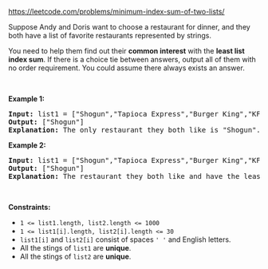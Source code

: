 https://leetcode.com/problems/minimum-index-sum-of-two-lists/

<div class="content__u3I1 question-content__JfgR"><div><p>Suppose Andy and Doris want to choose a restaurant for dinner, and they both have a list of favorite restaurants represented by strings.</p>

<p>You need to help them find out their <b>common interest</b> with the <b>least list index sum</b>. If there is a choice tie between answers, output all of them with no order requirement. You could assume there always exists an answer.</p>

<p>&nbsp;</p>
<p><strong>Example 1:</strong></p>

<pre><strong>Input:</strong> list1 = ["Shogun","Tapioca Express","Burger King","KFC"], list2 = ["Piatti","The Grill at Torrey Pines","Hungry Hunter Steakhouse","Shogun"]
<strong>Output:</strong> ["Shogun"]
<strong>Explanation:</strong> The only restaurant they both like is "Shogun".
</pre>

<p><strong>Example 2:</strong></p>

<pre><strong>Input:</strong> list1 = ["Shogun","Tapioca Express","Burger King","KFC"], list2 = ["KFC","Shogun","Burger King"]
<strong>Output:</strong> ["Shogun"]
<strong>Explanation:</strong> The restaurant they both like and have the least index sum is "Shogun" with index sum 1 (0+1).
</pre>

<p>&nbsp;</p>
<p><strong>Constraints:</strong></p>

<ul>
	<li><code>1 &lt;= list1.length, list2.length &lt;= 1000</code></li>
	<li><code>1 &lt;= list1[i].length, list2[i].length &lt;= 30</code></li>
	<li><code>list1[i]</code> and <code>list2[i]</code> consist of spaces <code>' '</code> and English letters.</li>
	<li>All the stings of <code>list1</code> are <strong>unique</strong>.</li>
	<li>All the stings of <code>list2</code>&nbsp;are <strong>unique</strong>.</li>
</ul>
</div></div>
